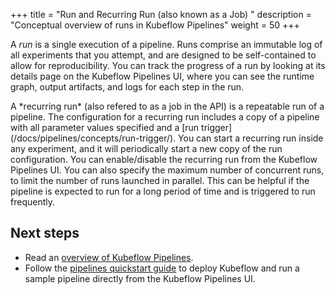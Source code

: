 +++
title = "Run and Recurring Run (also known as a Job) "
description = "Conceptual overview of runs in Kubeflow Pipelines"
weight = 50
+++

A *run* is a single execution of a pipeline. Runs comprise an immutable log of
all experiments that you attempt, and are designed to be self-contained to allow
for reproducibility. You can track the progress of a run by looking at its
details page on the Kubeflow Pipelines UI, where you can see the runtime graph,
output artifacts, and logs for each step in the run.

<a id=recurring-run> 
A *recurring run* (also refered to as a job in the API) is a repeatable run of
a pipeline. The configuration for a recurring run includes a copy of a pipeline
with all parameter values specified and a 
[run trigger](/docs/pipelines/concepts/run-trigger/).
You can start a recurring run inside any experiment, and it will periodically
start a new copy of the run configuration. You can enable/disable the recurring
run from the Kubeflow Pipelines UI. You can also specify the maximum number of
concurrent runs, to limit the number of runs launched in parallel. This can be
helpful if the pipeline is expected to run for a long period of time and is
triggered to run frequently.

## Next steps

* Read an [overview of Kubeflow Pipelines](/docs/pipelines/pipelines-overview/).
* Follow the [pipelines quickstart guide](/docs/pipelines/pipelines-quickstart/) 
  to deploy Kubeflow and run a sample pipeline directly from the Kubeflow 
  Pipelines UI.
